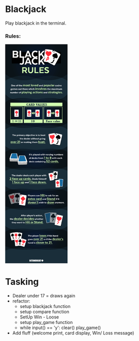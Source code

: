 # Blackjack
Play blackjack in the terminal.

### Rules:

<img src="game/material/blackjack-rules.png" alt="black jack rules explained" width="200" height="700" />


# Tasking
- Dealer under 17 = draws again
- refactor:
  - setup blackjack function
  - setup compare function
  - SetUp Win - Loose
  - setup play_game function
  - while input() == 'y': clear() play_game()
- Add fluff (welcome print, card display, Win/ Loss message)
